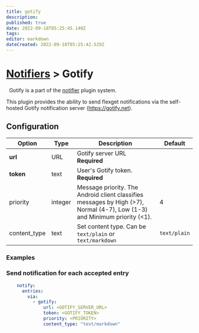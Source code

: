 ```yaml
---
title: gotify
description: 
published: true
date: 2022-09-18T05:25:45.140Z
tags: 
editor: markdown
dateCreated: 2022-09-18T05:25:42.529Z
---
```


# [Notifiers](/Plugins/Notifiers) > Gotify
<div class="alert alert-success" role="info">
  
  <span class="glyphicon glyphicon glyphicon-cog"></span>
  &nbsp; Gotify is a part of the [notifier](/Plugins/Notifiers) plugin system.
</div>

This plugin provides the ability to send flexget notifications via the self-hosted Gotify notification server (https://gotify.net).

## Configuration

| Option |Type|  Description | Default |
| --- | ---| --- |---|
|**url**|URL|Gotify server URL **Required**|
| **token**| text| User's Gotify token. **Required**|
|priority|integer|Message priority. The Android client classifies messages by High (>7), Normal (4-7), Low (1-3) and Minimum priority (<1).|4
| content_type | text | Set content type. Can be `text/plain` or `text/markdown` | `text/plain`

### Examples

### Send notification for each accepted entry
```yaml
    notify:
      entries:
        via:
          - gotify:
              url: <GOTIFY_SERVER_URL>
              token: <GOTIFY_TOKEN>
              priority: <PRIORITY>
              content_type: "text/markdown"
```


